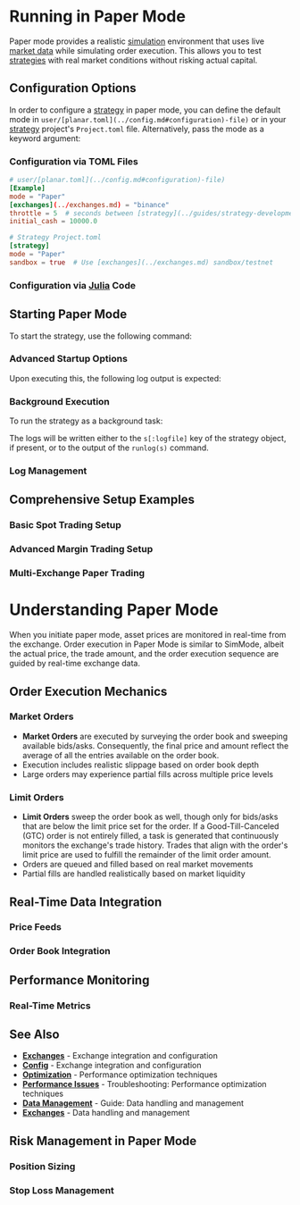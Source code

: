 # Running in Paper Mode

Paper mode provides a realistic [simulation](../guides/execution-modes.md#simulation-mode) environment that uses live [market data](../guides/data-management.md) while simulating order execution. This allows you to test [strategies](../guides/strategy-development.md) with real market conditions without risking actual capital.

## Configuration Options

In order to configure a [strategy](../guides/strategy-development.md) in paper mode, you can define the default mode in `user/[planar.toml](../config.md#configuration)-file)` or in your [strategy](../guides/strategy-development.md) project's `Project.toml` file. Alternatively, pass the mode as a keyword argument:

### Configuration via TOML Files

```toml
# user/[planar.toml](../config.md#configuration)-file)
[Example]
mode = "Paper"
[exchanges](../exchanges.md) = "binance"
throttle = 5  # seconds between [strategy](../guides/strategy-development.md) calls
initial_cash = 10000.0
```

```toml
# Strategy Project.toml
[strategy]
mode = "Paper"
sandbox = true  # Use [exchanges](../exchanges.md) sandbox/testnet
```

### Configuration via [Julia](https://julialang.org/) Code


## Starting Paper Mode

To start the strategy, use the following command:


### Advanced Startup Options


Upon executing this, the following log output is expected:


### Background Execution

To run the strategy as a background task:


The logs will be written either to the `s[:logfile]` key of the strategy object, if present, or to the output of the `runlog(s)` command.

### Log Management


## Comprehensive Setup Examples

### Basic Spot Trading Setup


### Advanced Margin Trading Setup


### Multi-Exchange Paper Trading


# Understanding Paper Mode

When you initiate paper mode, asset prices are monitored in real-time from the exchange. Order execution in Paper Mode is similar to SimMode, albeit the actual price, the trade amount, and the order execution sequence are guided by real-time exchange data.

## Order Execution Mechanics

### Market Orders
- **Market Orders** are executed by surveying the order book and sweeping available bids/asks. Consequently, the final price and amount reflect the average of all the entries available on the order book.
- Execution includes realistic slippage based on order book depth
- Large orders may experience partial fills across multiple price levels

### Limit Orders  
- **Limit Orders** sweep the order book as well, though only for bids/asks that are below the limit price set for the order. If a Good-Till-Canceled (GTC) order is not entirely filled, a task is generated that continuously monitors the exchange's trade history. Trades that align with the order's limit price are used to fulfill the remainder of the limit order amount.
- Orders are queued and filled based on real market movements
- Partial fills are handled realistically based on market liquidity

## Real-Time Data Integration

### Price Feeds

### Order Book Integration

## Performance Monitoring

### Real-Time Metrics


## See Also

- **[Exchanges](../exchanges.md)** - Exchange integration and configuration
- **[Config](../config.md)** - Exchange integration and configuration
- **[Optimization](../optimization.md)** - Performance optimization techniques
- **[Performance Issues](../troubleshooting/performance-issues.md)** - Troubleshooting: Performance optimization techniques
- **[Data Management](../guides/data-management.md)** - Guide: Data handling and management
- **[Exchanges](../exchanges.md)** - Data handling and management

## Risk Management in Paper Mode

### Position Sizing

### Stop Loss Management